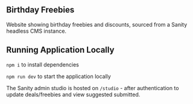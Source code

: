 ## Birthday Freebies

Website showing birthday freebies and discounts, sourced from a Sanity headless CMS instance.

## Running Application Locally

`npm i` to install dependencies

`npm run dev` to start the application locally

The Sanity admin studio is hosted on `/studio` - after authentication to update deals/freebies and view suggested submitted.

